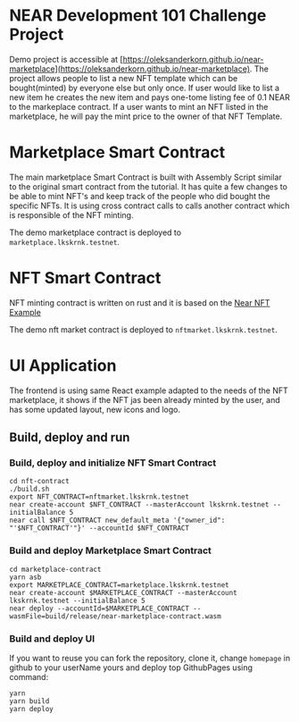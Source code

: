 # NEAR Development 101 Challenge Project

Demo project is accessible at [https://oleksanderkorn.github.io/near-marketplace](https://oleksanderkorn.github.io/near-marketplace).
The project allows people to list a new NFT template which can be bought(minted) by everyone else but only once.
If user would like to list a new item he creates the new item and pays one-tome listing fee of 0.1 NEAR to the markeplace contract.
If a user wants to mint an NFT listed in the marketplace, he will pay the mint price to the owner of that NFT Template.

# Marketplace Smart Contract

The main marketplace Smart Contract is built with Assembly Script similar to the original smart contract from the tutorial.
It has quite a few changes to be able to mint NFT's and keep track of the people who did bought the specific NFTs.
It is using cross contract calls to calls another contract which is responsible of the NFT minting.

The demo marketplace contract is deployed to `marketplace.lkskrnk.testnet`.

# NFT Smart Contract

NFT minting contract is written on rust and it is based on the [Near NFT Example](https://examples.near.org/NFT)

The demo nft market contract is deployed to `nftmarket.lkskrnk.testnet`.

# UI Application

The frontend is using same React example adapted to the needs of the NFT marketplace, it shows if the NFT jas been already minted by the user,
and has some updated layout, new icons and logo.

## Build, deploy and run

### Build, deploy and initialize NFT Smart Contract

```
cd nft-contract
./build.sh
export NFT_CONTRACT=nftmarket.lkskrnk.testnet
near create-account $NFT_CONTRACT --masterAccount lkskrnk.testnet --initialBalance 5
near call $NFT_CONTRACT new_default_meta '{"owner_id": "'$NFT_CONTRACT'"}' --accountId $NFT_CONTRACT
```

### Build and deploy Marketplace Smart Contract

```
cd marketplace-contract
yarn asb
export MARKETPLACE_CONTRACT=marketplace.lkskrnk.testnet
near create-account $MARKETPLACE_CONTRACT --masterAccount lkskrnk.testnet --initialBalance 5
near deploy --accountId=$MARKETPLACE_CONTRACT --wasmFile=build/release/near-marketplace-contract.wasm
```

### Build and deploy UI

If you want to reuse you can fork the repository, clone it, change `homepage` in github to your userName yours and deploy top GithubPages using command:

```
yarn
yarn build
yarn deploy
```

